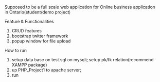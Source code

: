 Supposed to be a full scale web application for Online business application in Ontario(student/demo project)

Feature & Functionalities 
1. CRUD features
2. bootstrap twitter framework
3. popup window for file upload


How to run 
1. setup data base on test.sql on mysqli; setup pk/fk relation(recommend XAMPP package)
2. up PHP_Project1 to apache server;
3. run 